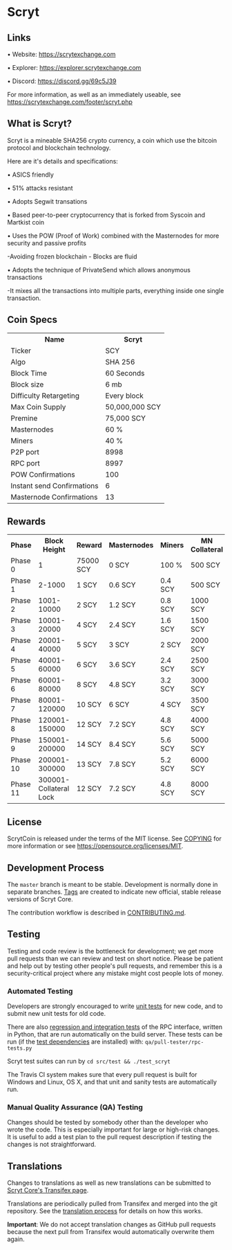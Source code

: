 
Scryt
=====

Links
----------------

• Website: https://scrytexchange.com

• Explorer: https://explorer.scrytexchange.com

• Discord: https://discord.gg/69c5J39


For more information, as well as an immediately useable, see https://scrytexchange.com/footer/scryt.php


What is Scryt?
----------------

Scryt is a mineable SHA256 crypto currency, a coin which use the bitcoin protocol and blockchain technology.

Here are it's details and specifications:


• ASICS friendly

• 51% attacks resistant

• Adopts Segwit transations

• Based peer-to-peer cryptocurrency that is forked from Syscoin and Martkist coin

• Uses the POW (Proof of Work) combined with the Masternodes for more security and passive profits
 
 -Avoiding frozen blockchain - Blocks are fluid

• Adopts the technique of PrivateSend which allows anonymous transactions
 
 -It mixes all the transactions into multiple parts, everything inside one single transaction.


Coin Specs
----------------

<table>
<th>Name</th><th>Scryt</th>
<tr><td>Ticker</td><td>SCY</td></tr>
<tr><td>Algo</td><td>SHA 256</td></tr>
<tr><td>Block Time</td><td>60 Seconds</td></tr>
<tr><td>Block size</td><td>6 mb</td></tr>
<tr><td>Difficulty Retargeting</td><td>Every block</td></tr>
<tr><td>Max Coin Supply</td><td>50,000,000 SCY</td></tr>
<tr><td>Premine</td><td>75,000 SCY</td></tr>
<tr><td>Masternodes</td><td>60 %</td></tr>
<tr><td>Miners</td><td>40 %</td></tr>
<tr><td>P2P port</td><td>8998</td></tr>
<tr><td>RPC port</td><td>8997</td></tr>
<tr><td>POW Confirmations</td><td>100</td></tr>
<tr><td>Instant send Confirmations</td><td>6</td></tr>
<tr><td>Masternode Confirmations</td><td>13</td></tr>
</table>


Rewards 
-------

<table>
<th>Phase</th><th>Block Height</th><th>Reward</th><th>Masternodes</th><th>Miners</th><th>MN Collateral</th>
<tr><td>Phase 0</td><td>1</td><td>75000 SCY</td><td>0 SCY</td><td>100 %</td><td>500 SCY</td></tr>
<tr><td>Phase 1</td><td>2-1000</td><td>1 SCY</td><td>0.6 SCY</td><td>0.4 SCY</td><td>500 SCY</td></tr>
<tr><td>Phase 2</td><td>1001-10000</td><td>2 SCY</td><td>1.2 SCY</td><td>0.8 SCY</td><td>1000 SCY</td></tr>
<tr><td>Phase 3</td><td>10001-20000</td><td>4 SCY</td><td>2.4 SCY</td><td>1.6 SCY</td><td>1500 SCY</td></tr>
<tr><td>Phase 4</td><td>20001-40000</td><td>5 SCY</td><td>3 SCY</td><td>2 SCY</td><td>2000 SCY</td></tr>
<tr><td>Phase 5</td><td>40001-60000</td><td>6 SCY</td><td>3.6 SCY</td><td>2.4 SCY</td><td>2500 SCY</td></tr>
<tr><td>Phase 6</td><td>60001-80000</td><td>8 SCY</td><td>4.8 SCY</td><td>3.2 SCY</td><td>3000 SCY</td></tr>
<tr><td>Phase 7</td><td>80001-120000</td><td>10 SCY</td><td>6 SCY</td><td>4 SCY</td><td>3500 SCY</td></tr>
<tr><td>Phase 8</td><td>120001-150000</td><td>12 SCY</td><td>7.2 SCY</td><td>4.8 SCY</td><td>4000 SCY</td></tr>
<tr><td>Phase 9</td><td>150001-200000</td><td>14 SCY</td><td>8.4 SCY</td><td>5.6 SCY</td><td>5000 SCY</td></tr>
<tr><td>Phase 10</td><td>200001-300000</td><td>13 SCY</td><td>7.8 SCY</td><td>5.2 SCY</td><td>6000 SCY</td></tr>
<tr><td>Phase 11</td><td>300001-Collateral Lock</td><td>12 SCY</td><td>7.2 SCY</td><td>4.8 SCY</td><td>8000 SCY</td></tr>
</table>


License
-------

ScrytCoin is released under the terms of the MIT license. See [COPYING](COPYING) for more
information or see https://opensource.org/licenses/MIT.

Development Process
-------------------

The `master` branch is meant to be stable. Development is normally done in separate branches.
[Tags](https://github.com/scryt/scryt/tags) are created to indicate new official,
stable release versions of Scryt Core.

The contribution workflow is described in [CONTRIBUTING.md](CONTRIBUTING.md).

Testing
-------

Testing and code review is the bottleneck for development; we get more pull
requests than we can review and test on short notice. Please be patient and help out by testing
other people's pull requests, and remember this is a security-critical project where any mistake might cost people
lots of money.

### Automated Testing

Developers are strongly encouraged to write [unit tests](/doc/unit-tests.md) for new code, and to
submit new unit tests for old code.

There are also [regression and integration tests](/qa) of the RPC interface, written
in Python, that are run automatically on the build server.
These tests can be run (if the [test dependencies](/qa) are installed) with: `qa/pull-tester/rpc-tests.py`

Scryt test suites can run by `cd src/test && ./test_scryt`

The Travis CI system makes sure that every pull request is built for Windows
and Linux, OS X, and that unit and sanity tests are automatically run.

### Manual Quality Assurance (QA) Testing

Changes should be tested by somebody other than the developer who wrote the
code. This is especially important for large or high-risk changes. It is useful
to add a test plan to the pull request description if testing the changes is
not straightforward.

Translations
------------

Changes to translations as well as new translations can be submitted to
[Scryt Core's Transifex page](https://www.transifex.com/projects/p/scryt/).

Translations are periodically pulled from Transifex and merged into the git repository. See the
[translation process](doc/translation_process.md) for details on how this works.

**Important**: We do not accept translation changes as GitHub pull requests because the next
pull from Transifex would automatically overwrite them again.

